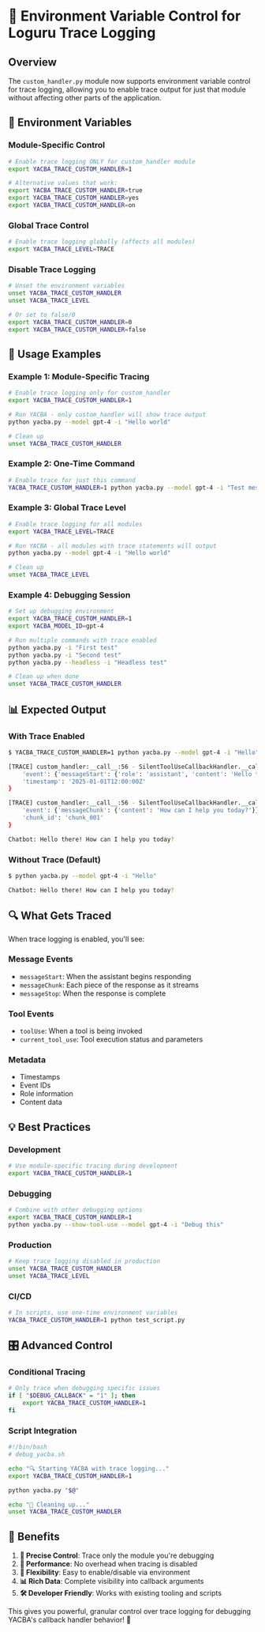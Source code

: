 # 🔧 Environment Variable Control for Loguru Trace Logging

## Overview

The `custom_handler.py` module now supports environment variable control for trace logging, allowing you to enable trace output for just that module without affecting other parts of the application.

## 🎯 Environment Variables

### Module-Specific Control
```bash
# Enable trace logging ONLY for custom_handler module
export YACBA_TRACE_CUSTOM_HANDLER=1

# Alternative values that work:
export YACBA_TRACE_CUSTOM_HANDLER=true
export YACBA_TRACE_CUSTOM_HANDLER=yes  
export YACBA_TRACE_CUSTOM_HANDLER=on
```

### Global Trace Control
```bash
# Enable trace logging globally (affects all modules)
export YACBA_TRACE_LEVEL=TRACE
```

### Disable Trace Logging
```bash
# Unset the environment variables
unset YACBA_TRACE_CUSTOM_HANDLER
unset YACBA_TRACE_LEVEL

# Or set to false/0
export YACBA_TRACE_CUSTOM_HANDLER=0
export YACBA_TRACE_CUSTOM_HANDLER=false
```

## 🚀 Usage Examples

### Example 1: Module-Specific Tracing
```bash
# Enable trace logging only for custom_handler
export YACBA_TRACE_CUSTOM_HANDLER=1

# Run YACBA - only custom_handler will show trace output
python yacba.py --model gpt-4 -i "Hello world"

# Clean up
unset YACBA_TRACE_CUSTOM_HANDLER
```

### Example 2: One-Time Command
```bash
# Enable trace for just this command
YACBA_TRACE_CUSTOM_HANDLER=1 python yacba.py --model gpt-4 -i "Test message"
```

### Example 3: Global Trace Level
```bash
# Enable trace logging for all modules
export YACBA_TRACE_LEVEL=TRACE

# Run YACBA - all modules with trace statements will output
python yacba.py --model gpt-4 -i "Hello world"

# Clean up
unset YACBA_TRACE_LEVEL
```

### Example 4: Debugging Session
```bash
# Set up debugging environment
export YACBA_TRACE_CUSTOM_HANDLER=1
export YACBA_MODEL_ID=gpt-4

# Run multiple commands with trace enabled
python yacba.py -i "First test"
python yacba.py -i "Second test" 
python yacba.py --headless -i "Headless test"

# Clean up when done
unset YACBA_TRACE_CUSTOM_HANDLER
```

## 📊 Expected Output

### With Trace Enabled
```bash
$ YACBA_TRACE_CUSTOM_HANDLER=1 python yacba.py --model gpt-4 -i "Hello"

[TRACE] custom_handler:__call__:56 - SilentToolUseCallbackHandler.__call__ arguments: {
    'event': {'messageStart': {'role': 'assistant', 'content': 'Hello there!'}}, 
    'timestamp': '2025-01-01T12:00:00Z'
}

[TRACE] custom_handler:__call__:56 - SilentToolUseCallbackHandler.__call__ arguments: {
    'event': {'messageChunk': {'content': 'How can I help you today?'}}, 
    'chunk_id': 'chunk_001'
}

Chatbot: Hello there! How can I help you today?
```

### Without Trace (Default)
```bash
$ python yacba.py --model gpt-4 -i "Hello"

Chatbot: Hello there! How can I help you today?
```

## 🔍 What Gets Traced

When trace logging is enabled, you'll see:

### Message Events
- `messageStart`: When the assistant begins responding
- `messageChunk`: Each piece of the response as it streams
- `messageStop`: When the response is complete

### Tool Events  
- `toolUse`: When a tool is being invoked
- `current_tool_use`: Tool execution status and parameters

### Metadata
- Timestamps
- Event IDs
- Role information
- Content data

## 💡 Best Practices

### Development
```bash
# Use module-specific tracing during development
export YACBA_TRACE_CUSTOM_HANDLER=1
```

### Debugging
```bash
# Combine with other debugging options
export YACBA_TRACE_CUSTOM_HANDLER=1
python yacba.py --show-tool-use --model gpt-4 -i "Debug this"
```

### Production
```bash
# Keep trace logging disabled in production
unset YACBA_TRACE_CUSTOM_HANDLER
unset YACBA_TRACE_LEVEL
```

### CI/CD
```bash
# In scripts, use one-time environment variables
YACBA_TRACE_CUSTOM_HANDLER=1 python test_script.py
```

## 🎛️ Advanced Control

### Conditional Tracing
```bash
# Only trace when debugging specific issues
if [ "$DEBUG_CALLBACK" = "1" ]; then
    export YACBA_TRACE_CUSTOM_HANDLER=1
fi
```

### Script Integration
```bash
#!/bin/bash
# debug_yacba.sh

echo "🔍 Starting YACBA with trace logging..."
export YACBA_TRACE_CUSTOM_HANDLER=1

python yacba.py "$@"

echo "🧹 Cleaning up..."
unset YACBA_TRACE_CUSTOM_HANDLER
```

## 🎉 Benefits

1. **🎯 Precise Control**: Trace only the module you're debugging
2. **🚀 Performance**: No overhead when tracing is disabled
3. **🔧 Flexibility**: Easy to enable/disable via environment
4. **📊 Rich Data**: Complete visibility into callback arguments
5. **🛠️ Developer Friendly**: Works with existing tooling and scripts

This gives you powerful, granular control over trace logging for debugging YACBA's callback handler behavior! 🚀
